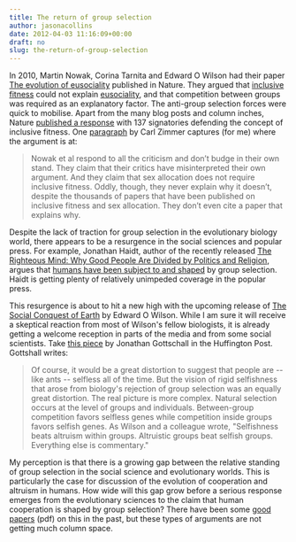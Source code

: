 ```yaml
---
title: The return of group selection
author: jasonacollins
date: 2012-04-03 11:16:09+00:00
draft: no
slug: the-return-of-group-selection
---
```


In 2010, Martin Nowak, Corina Tarnita and Edward O Wilson had their paper [The evolution of eusociality](http://www.nature.com/nature/journal/v466/n7310/full/nature09205.html) published in Nature. They argued that [inclusive fitness](http://en.wikipedia.org/wiki/Inclusive_fitness) could not explain [eusociality](http://en.wikipedia.org/wiki/Eusociality), and that competition between groups was required as an explanatory factor. The anti-group selection forces were quick to mobilise. Apart from the many blog posts and column inches, Nature [published a response](http://www.nature.com/nature/journal/v471/n7339/full/nature09831.html) with 137 signatories defending the concept of inclusive fitness. One [paragraph](http://blogs.discovermagazine.com/loom/2011/03/23/inclusive-fitness-return-to-the-wrestling-ring/) by Carl Zimmer captures (for me) where the argument is at:

>Nowak et al respond to all the criticism and don’t budge in their own stand. They claim that their critics have misinterpreted their own argument. And they claim that sex allocation does not require inclusive fitness. Oddly, though, they never explain why it doesn’t, despite the thousands of papers that have been published on inclusive fitness and sex allocation. They don’t even cite a paper that explains why.

Despite the lack of traction for group selection in the evolutionary biology world, there appears to be a resurgence in the social sciences and popular press. For example, Jonathan Haidt, author of the recently released [The Righteous Mind: Why Good People Are Divided by Politics and Religion](/haidts-the-righteous-mind/), argues that [humans have been subject to and shaped](http://www.thisviewoflife.com/index.php/magazine/articles/jonathan-haidt-on-religion-evolution-and-the-ecstasy-of-self-transcendence) by group selection. Haidt is getting plenty of relatively unimpeded coverage in the popular press.

This resurgence is about to hit a new high with the upcoming release of [The Social Conquest of Earth](/e-o-wilsons-the-social-conquest-of-earth/) by Edward O Wilson. While I am sure it will receive a skeptical reaction from most of Wilson's fellow biologists, it is already getting a welcome reception in parts of the media and from some social scientists. Take [this piece](http://www.huffingtonpost.com/jonathan-gottschall/selfless-genes-a-new-revolution_b_1396274.html) by Jonathan Gottschall in the Huffington Post. Gottshall writes:

>Of course, it would be a great distortion to suggest that people are -- like ants -- selfless all of the time. But the vision of rigid selfishness that arose from biology's rejection of group selection was an equally great distortion. The real picture is more complex. Natural selection occurs at the level of groups and individuals. Between-group competition favors selfless genes while competition inside groups favors selfish genes. As Wilson and a colleague wrote, "Selfishness beats altruism within groups. Altruistic groups beat selfish groups. Everything else is commentary."

My perception is that there is a growing gap between the relative standing of group selection in the social science and evolutionary worlds. This is particularly the case for discussion of the evolution of cooperation and altruism in humans. How wide will this gap grow before a serious response emerges from the evolutionary sciences to the claim that human cooperation is shaped by group selection? There have been some [good papers](http://www.zoo.ox.ac.uk/group/west/pdf/WestElMoudenGardner_11.pdf) (pdf) on this in the past, but these types of arguments are not getting much column space.

